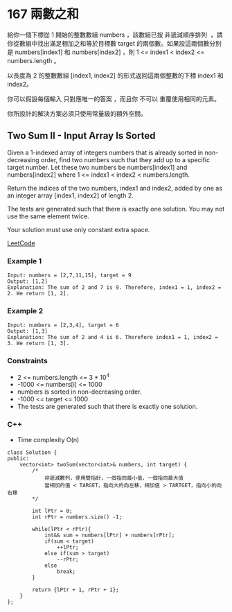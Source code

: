 # 167 兩數之和

給你一個下標從 1 開始的整數數組 numbers ，該數組已按 非遞減順序排列  ，請你從數組中找出滿足相加之和等於目標數 target 的兩個數。如果設這兩個數分別是 numbers[index1] 和 numbers[index2] ，則 1 <= index1 < index2 <= numbers.length 。

以長度為 2 的整數數組 [index1, index2] 的形式返回這兩個整數的下標 index1 和 index2。

你可以假設每個輸入 只對應唯一的答案 ，而且你 不可以 重覆使用相同的元素。

你所設計的解決方案必須只使用常量級的額外空間。

## Two Sum II - Input Array Is Sorted

Given a 1-indexed array of integers numbers that is already sorted in non-decreasing order, find two numbers such that they add up to a specific target number. Let these two numbers be numbers[index1] and numbers[index2] where 1 <= index1 < index2 < numbers.length.

Return the indices of the two numbers, index1 and index2, added by one as an integer array [index1, index2] of length 2.

The tests are generated such that there is exactly one solution. You may not use the same element twice.

Your solution must use only constant extra space.

[LeetCode](https://leetcode-cn.com/problems/two-sum-ii-input-array-is-sorted/)

### Example 1

```
Input: numbers = [2,7,11,15], target = 9
Output: [1,2]
Explanation: The sum of 2 and 7 is 9. Therefore, index1 = 1, index2 = 2. We return [1, 2].
```

### Example 2

```
Input: numbers = [2,3,4], target = 6
Output: [1,3]
Explanation: The sum of 2 and 4 is 6. Therefore index1 = 1, index2 = 3. We return [1, 3].
```

### Constraints

* 2 <= numbers.length <= 3 * 10<sup>4</sup>
* -1000 <= numbers[i] <= 1000
* numbers is sorted in non-decreasing order.
* -1000 <= target <= 1000
* The tests are generated such that there is exactly one solution.

### C++ 

* Time complexity O(n)

```
class Solution {
public:
    vector<int> twoSum(vector<int>& numbers, int target) {
        /*
            非遞減數列，使用雙指針，一個指向最小值，一個指向最大值
            當相加的值 < TARGET，指向大的向左移，相加值 > TARTGET，指向小的向右移
        */

        int lPtr = 0;
        int rPtr = numbers.size() -1;

        while(lPtr < rPtr){
            int&& sum = numbers[lPtr] + numbers[rPtr];
            if(sum < target)
                ++lPtr;
            else if(sum > target)
                --rPtr;
            else
                break;
        }

        return {lPtr + 1, rPtr + 1};
    }
};
```
